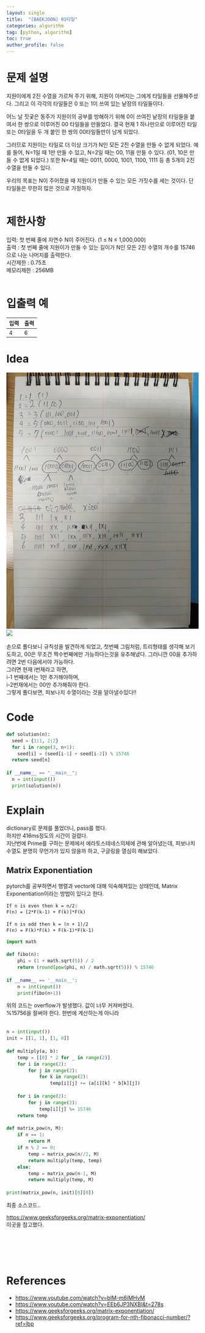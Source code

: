 ```yaml
---
layout: single
title:  "[BAEKJOON] 01타일"
categories: algorithm
tag: [python, algorithm]
toc: true
author_profile: false
---
```



# 문제 설명
지원이에게 2진 수열을 가르쳐 주기 위해, 지원이 아버지는 그에게 타일들을 선물해주셨다. 그리고 이 각각의 타일들은 0 또는 1이 쓰여 있는 낱장의 타일들이다.

어느 날 짓궂은 동주가 지원이의 공부를 방해하기 위해 0이 쓰여진 낱장의 타일들을 붙여서 한 쌍으로 이루어진 00 타일들을 만들었다. 결국 현재 1 하나만으로 이루어진 타일 또는 0타일을 두 개 붙인 한 쌍의 00타일들만이 남게 되었다.

그러므로 지원이는 타일로 더 이상 크기가 N인 모든 2진 수열을 만들 수 없게 되었다. 예를 들어, N=1일 때 1만 만들 수 있고, N=2일 때는 00, 11을 만들 수 있다. (01, 10은 만들 수 없게 되었다.) 또한 N=4일 때는 0011, 0000, 1001, 1100, 1111 등 총 5개의 2진 수열을 만들 수 있다.

우리의 목표는 N이 주어졌을 때 지원이가 만들 수 있는 모든 가짓수를 세는 것이다. 단 타일들은 무한히 많은 것으로 가정하자.<br/>
<br/>


# 제한사항
입력: 첫 번째 줄에 자연수 N이 주어진다. (1 ≤ N ≤ 1,000,000)<br/>
출력 : 첫 번째 줄에 지원이가 만들 수 있는 길이가 N인 모든 2진 수열의 개수를 15746으로 나눈 나머지를 출력한다.<br/>
시간제한 : 0.75초<br/>
메모리제한 : 256MB<br/>
<br/>

# 입출력 예

<table class="tg">
<thead>
  <tr>
    <th class="tg-0pky">입력</th>
    <th class="tg-0lax">출력</th>
  </tr>
</thead>
<tbody>
  <tr>
    <td class="tg-0lax">4</td>
    <td class="tg-0lax">6</td>
  </tr>

</tbody>
</table>


# Idea
<img src="../../images/2022-01-26/algorithm-1.jpg">
<img src="../../images/2022-01-26/algorithm-3.jpg">
<p>손으로 풀다보니 규칙성을 발견하게 되었고, 첫번째 그림처럼, 트리형태를 생각해 보기도하고, 00은 무조건 짝수번째에만 가능하다는것을 유추해냈다. 그러니깐 00을 추가하려면 2번 다음에서야 가능하다.<br/>
그러면 현재 i번재라고 하면,<br/> i-1 번째에서는 1만 추가해야하며,<br/>
i-2번재에서는 00만 추가해줘야 한다.<br/>
그렇게 풀다보면, 피보나치 수열이라는 것을 알아낼수있다!!
</p>


# Code
```python
def solution(n):
  seed = {1:1, 2:2}
  for i in range(3, n+1):
    seed[i] = (seed[i-1] + seed[i-2]) % 15746
  return seed[n]

if __name__ == "__main__":
  n = int(input())
  print(solution(n))
```


# Explain
<p>dictionary로 문제를 풀었더니, pass를 했다.<br/>하지만 416ms정도의 시간이 걸렸다.<br/>
지난번에 Prime를 구하는 문제에서 에라토스테네스의체에 관해 알아냈는데, 피보나치 수열도 분명히 무언가가 있지 않을까 하고, 구글링을 열심히 해보았다.<br/></p>

## Matrix Exponentiation 

<p>pytorch를 공부하면서 행렬과 vector에 대해 익숙해져있는 상태인데, Matrix Exponentiation이라는 방법이 있다고 한다.<br/></p>

```
If n is even then k = n/2:
F(n) = [2*F(k-1) + F(k)]*F(k)

If n is odd then k = (n + 1)/2
F(n) = F(k)*F(k) + F(k-1)*F(k-1)
```


```python
import math

def fibo(n):
    phi = (1 + math.sqrt(5)) / 2
    return (round(pow(phi, n) / math.sqrt(5))) % 15746

if __name__ == '__main__':
    n = int(input())
    print(fibo(n+1))
```
위의 코드는 overflow가 발생했다. 값이 너무 커져버렸다.<br/>
%15756을 잘써야 한다. 한번에 계산하는게 아니라<br/>

```python

n = int(input())
init = [[1, 1], [1, 0]]

def multiply(a, b):
    temp = [[0] * 2 for _ in range(2)]
    for i in range(2):
        for j in range(2):
            for k in range(2):
                temp[i][j] += (a[i][k] * b[k][j])

    for i in range(2):
        for j in range(2):
            temp[i][j] %= 15746
    return temp

def matrix_pow(n, M):
    if n == 1:
        return M
    if n % 2 == 0:
        temp = matrix_pow(n//2, M)
        return multiply(temp, temp)
    else:
        temp = matrix_pow(n-1, M)
        return multiply(temp, M)

print(matrix_pow(n, init)[0][0])
```
<p>최종 소스코드..<br/>



<a href="https://www.geeksforgeeks.org/matrix-exponentiation/">https://www.geeksforgeeks.org/matrix-exponentiation/</a><br/>
이곳을 참고했다.</p>
<br/>
<br/>
<br/>
<br/>

# References
<ul>
  <li><a href="https://www.youtube.com/watch?v=blM-m6iMHvM" target="_blank">https://www.youtube.com/watch?v=blM-m6iMHvM</a></li>
  <li><a href="https://www.youtube.com/watch?v=EEb6JP3NXBI&t=278s" target="_blank">https://www.youtube.com/watch?v=EEb6JP3NXBI&t=278s</a></li>
  <li><a href="https://www.geeksforgeeks.org/matrix-exponentiation/" target="_blank">https://www.geeksforgeeks.org/matrix-exponentiation/</a></li>
  <li><a href="https://www.geeksforgeeks.org/program-for-nth-fibonacci-number/?ref=lbp" target="_blank">https://www.geeksforgeeks.org/program-for-nth-fibonacci-number/?ref=lbp</a></li>
</ul>  

